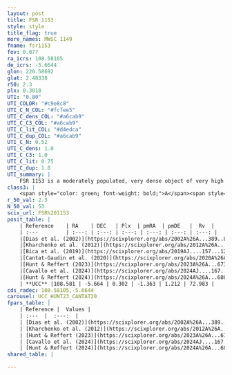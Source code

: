 ```yaml
---
layout: post
title: FSR 1153
style: style
title_flag: true
more_names: MWSC 1149
fname: fsr1153
fov: 0.077
ra_icrs: 108.58105
de_icrs: -5.6644
glon: 220.58692
glat: 2.48338
r50: 2.3
plx: 0.3018
UTI: "0.80"
UTI_COLOR: "#c9e8c8"
UTI_C_N_COL: "#fcfee5"
UTI_C_dens_COL: "#a6cab9"
UTI_C_C3_COL: "#a6cab9"
UTI_C_lit_COL: "#d4edca"
UTI_C_dup_COL: "#a6cab9"
UTI_C_N: 0.52
UTI_C_dens: 1.0
UTI_C_C3: 1.0
UTI_C_lit: 0.75
UTI_C_dup: 1.0
UTI_summary: |
    FSR 1153 is a moderately populated, very dense object of very high C3 quality. It is well-studied in the literature.
class3: |
    <span style="color: green; font-weight: bold;">A</span><span style="color: green; font-weight: bold;">A</span>
r_50_val: 2.3
N_50_val: 53
scix_url: FSR%201153
posit_table: |
    | Reference    | RA    | DEC   | Plx  | pmRA  | pmDE   |  Rv  |
    | :---         | :---: | :---: | :---: | :---: | :---: | :---: |
    |[Dias et al. (2002)](https://scixplorer.org/abs/2002A%26A...389..871D) | 108.592 | -5.671 | -- | -2.69 | -0.9 | -- |
    |[Kharchenko et al. (2012)](https://scixplorer.org/abs/2012A%26A...543A.156K) | 108.593 | -5.66 | -- | -2.4 | 0.59 | -- |
    |[Bica et al. (2019)](https://scixplorer.org/abs/2019AJ....157...12B) | 108.595 | -5.672 | -- | -- | -- | -- |
    |[Cantat-Gaudin et al. (2020)](https://scixplorer.org/abs/2020A%26A...640A...1C) | 108.573 | -5.658 | 0.33 | -1.376 | 1.206 | -- |
    |[Hunt & Reffert (2023)](https://scixplorer.org/abs/2023A%26A...673A.114H) | 108.588 | -5.663 | 0.283 | -1.348 | 1.197 | 72.988 |
    |[Cavallo et al. (2024)](https://scixplorer.org/abs/2024AJ....167...12C) | 108.565 | -5.684 | 0.282 | -- | -- | -- |
    |[Hunt & Reffert (2024)](https://scixplorer.org/abs/2024A%26A...686A..42H) | 108.588 | -5.663 | 0.283 | -1.348 | 1.197 | 72.988 |
    | **UCC** |108.581 | -5.664 | 0.302 | -1.363 | 1.212 | 72.983 | 
cds_radec: 108.58105,-5.6644
carousel: UCC_HUNT23_CANTAT20
fpars_table: |
    | Reference |  Values |
    | :---  |  :---:  |
    | [Dias et al. (2002)](https://scixplorer.org/abs/2002A%26A...389..871D) | `E(B-V)=0.146, Dist=3095.0, Age=8.065` |
    | [Kharchenko et al. (2012)](https://scixplorer.org/abs/2012A%26A...543A.156K) | `e_bv=0.146, distance=3095, log_age=8.065` |
    | [Hunt & Reffert (2023)](https://scixplorer.org/abs/2023A%26A...673A.114H) | `AV50=0.344, diffAV50=1.506, MOD50=12.402, logAge50=8.329` |
    | [Cavallo et al. (2024)](https://scixplorer.org/abs/2024AJ....167...12C) | `AV50=0.68, dMod50=11.96, logAge50=7.74, [Fe/H]50=-0.42` |
    | [Hunt & Reffert (2024)](https://scixplorer.org/abs/2024A%26A...686A..42H) | `MassJ=276.955` |
shared_table: |
    
---
```

